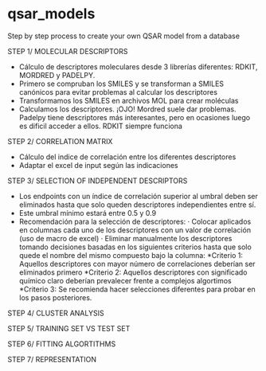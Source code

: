 # qsar_models
Step by step process to create your own QSAR model from a database

STEP 1/ MOLECULAR DESCRIPTORS
- Cálculo de descriptores moleculares desde 3 librerías diferentes: RDKIT, MORDRED y PADELPY.
- Primero se compruban los SMILES y se transforman a SMILES canónicos para evitar problemas al calcular los descriptores
- Transformamos los SMILES en archivos MOL para crear moléculas
- Calculamos los descriptores. ¡OJO! Mordred suele dar problemas. Padelpy tiene descriptores más interesantes, pero en ocasiones luego es dificil acceder a ellos. RDKIT siempre funciona

STEP 2/ CORRELATION MATRIX
- Cálculo del indice de correlación entre los diferentes descriptores
- Adaptar el excel de input según las indicaciones

STEP 3/ SELECTION OF INDEPENDENT DESCRIPTORS
- Los endpoints con un índice de correlación superior al umbral deben ser eliminados hasta que solo queden descriptores independientes entre sí.
- Este umbral mínimo estará entre 0.5 y 0.9
- Recomendación para la selección de descriptores:
        · Colocar aplicados en columnas cada uno de los descriptores con un valor de correlación (uso de macro de excel)
        · Eliminar manualmente los descriptores tomando decisiones basadas en los siguientes criterios hasta que solo quede el nombre del mismo compuesto bajo la columna:
              *Criterio 1: Aquellos descriptores con mayor número de correlaciones deberían ser eliminados primero
              *Criterio 2: Aquellos descriptores con significado químico claro deberían prevalecer frente a complejos algortimos
              *Criterio 3: Se recomienda hacer selecciones diferentes para probar en los pasos posteriores.

STEP 4/ CLUSTER ANALYSIS


STEP 5/ TRAINING SET VS TEST SET


STEP 6/ FITTING ALGORTITHMS


STEP 7/ REPRESENTATION 
